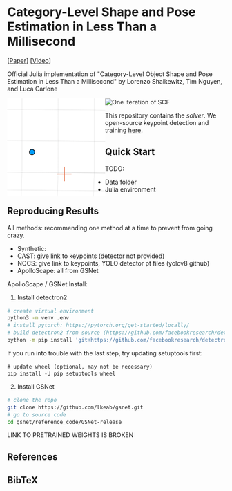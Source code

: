 # Category-Level Shape and Pose Estimation in Less Than a Millisecond
[[Paper](TODO)] [[Video](TODO)]

Official Julia implementation of "Category-Level Object Shape and Pose Estimation in Less Than a Millisecond"
by Lorenzo Shaikewitz, Tim Nguyen, and Luca Carlone

<div class="row">
    <div class="column" style="width: 45%; float: left;">
        <img src="assets/scf_oneiter.gif" alt="One iteration of SCF">
    </div>
    <!-- <div class="column" style="width: 33.33%; float: left;">
        <img src="assets/scf_onemin.gif" alt="One iteration of SCF">
    </div> -->
    <div class="column" style="width: 45%; float: left;">
        <img src="assets/scf_twomins.gif" alt="One iteration of SCF">
    </div>
</div><br>

This repository contains the *solver*. We open-source keypoint detection and training [here]().

## Quick Start
TODO:
- Data folder
- Julia environment

## Reproducing Results
All methods: recommending one method at a time to prevent from going crazy.

- Synthetic:
- CAST: give link to keypoints (detector not provided)
- NOCS: give link to keypoints, YOLO detector pt files (yolov8 github)
- ApolloScape: all from GSNet

ApolloScape / GSNet Install:
1. Install detectron2
```bash
# create virtual environment
python3 -m venv .env
# install pytorch: https://pytorch.org/get-started/locally/
# build detectron2 from source (https://github.com/facebookresearch/detectron2/blob/main/INSTALL.md)
python -m pip install 'git+https://github.com/facebookresearch/detectron2.git'
```
If you run into trouble with the last step, try updating setuptools first:
```
# update wheel (optional, may not be necessary)
pip install -U pip setuptools wheel
```
2. Install GSNet
```bash
# clone the repo
git clone https://github.com/lkeab/gsnet.git
# go to source code
cd gsnet/reference_code/GSNet-release
```
LINK TO PRETRAINED WEIGHTS IS BROKEN

## References


## BibTeX
